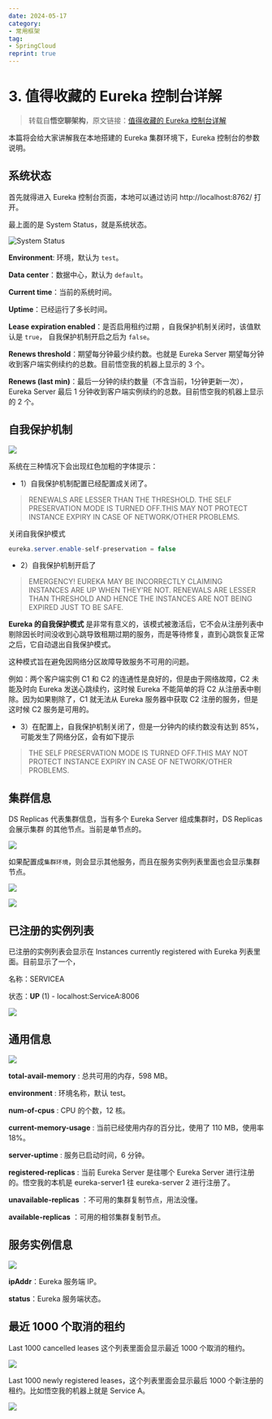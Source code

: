 ```yaml
---
date: 2024-05-17
category: 
- 常用框架
tag: 
- SpringCloud
reprint: true
---
```


# 3. 值得收藏的 Eureka 控制台详解

> 转载自**悟空聊架构**，原文链接：[值得收藏的 Eureka 控制台详解](https://mp.weixin.qq.com/s?__biz=MzAwMjI0ODk0NA==&mid=2451959513&idx=1&sn=4d400f00c182f2ddf3f38acc5db2e73b&chksm=8d1c1746ba6b9e50f01b8e99491715813e58da3c22fc8499c191c7c8876d5ef26af7ae303078&scene=21#wechat_redirect)

本篇将会给大家讲解我在本地搭建的 Eureka 集群环境下，Eureka 控制台的参数说明。

## 系统状态

首先就得进入 Eureka 控制台页面，本地可以通过访问 http://localhost:8762/ 打开。

最上面的是 System Status，就是系统状态。

![System Status](https://cloud.bytelighting.cn/f/RRLtg/3_1.png)

**Environment**: 环境，默认为 `test`。

**Data center**：数据中心，默认为 `default`。

**Current time**：当前的系统时间。

**Uptime**：已经运行了多长时间。

**Lease expiration enabled**：是否启用租约过期 ，自我保护机制关闭时，该值默认是 `true`， 自我保护机制开启之后为 `false`。

**Renews threshold**：期望每分钟最少续约数。也就是 Eureka Server 期望每分钟收到客户端实例续约的总数。目前悟空我的机器上显示的 3 个。

**Renews (last min)**：最后一分钟的续约数量（不含当前，1分钟更新一次），Eureka Server 最后 1 分钟收到客户端实例续约的总数。目前悟空我的机器上显示的 2 个。

## 自我保护机制

![](https://cloud.bytelighting.cn/f/zO0hy/3_2.png)

系统在三种情况下会出现红色加粗的字体提示：

- 1）自我保护机制配置已经配置成关闭了。

> RENEWALS ARE LESSER THAN THE THRESHOLD. THE SELF PRESERVATION MODE IS TURNED OFF.THIS MAY NOT PROTECT INSTANCE EXPIRY IN CASE OF NETWORK/OTHER PROBLEMS.

关闭自我保护模式

```java
eureka.server.enable-self-preservation = false
```

- 2）自我保护机制开启了

> EMERGENCY! EUREKA MAY BE INCORRECTLY CLAIMING INSTANCES ARE UP WHEN THEY'RE NOT. RENEWALS ARE LESSER THAN THRESHOLD AND HENCE THE INSTANCES ARE NOT BEING EXPIRED JUST TO BE SAFE.

**Eureka 的自我保护模式** 是非常有意义的，该模式被激活后，它不会从注册列表中剔除因长时间没收到心跳导致租期过期的服务，而是等待修复，直到心跳恢复正常之后，它自动退出自我保护模式。

这种模式旨在避免因网络分区故障导致服务不可用的问题。

例如：两个客户端实例 C1 和 C2 的连通性是良好的，但是由于网络故障，C2 未能及时向 Eureka 发送心跳续约，这时候 Eureka 不能简单的将 C2 从注册表中剔除。因为如果剔除了，C1 就无法从 Eureka 服务器中获取 C2 注册的服务，但是这时候 C2 服务是可用的。

- 3）在配置上，自我保护机制关闭了，但是一分钟内的续约数没有达到 85%，可能发生了网络分区，会有如下提示

> THE SELF PRESERVATION MODE IS TURNED OFF.THIS MAY NOT PROTECT INSTANCE EXPIRY IN CASE OF NETWORK/OTHER PROBLEMS.

## 集群信息

DS Replicas 代表集群信息，当有多个 Eureka Server 组成集群时，DS Replicas 会展示集群 的其他节点。当前是单节点的。

![](https://cloud.bytelighting.cn/f/6KVfw/3_3.png)

如果配置成`集群环境`，则会显示其他服务，而且在服务实例列表里面也会显示集群节点。

![](https://cloud.bytelighting.cn/f/aVyso/3_4.png)

![](https://cloud.bytelighting.cn/f/YQwF8/3_5.png)

## 已注册的实例列表

已注册的实例列表会显示在 Instances currently registered with Eureka 列表里面。目前显示了一个，

名称：SERVICEA

状态：**UP** (1) - localhost:ServiceA:8006

![](https://cloud.bytelighting.cn/f/m2Df1/3_6.png)

## 通用信息

![](https://cloud.bytelighting.cn/f/V2ytN/3_7.png)

**total-avail-memory** : 总共可用的内存，598 MB。

**environment** : 环境名称，默认 test。

**num-of-cpus** : CPU 的个数，12 核。

**current-memory-usage** : 当前已经使用内存的百分比，使用了 110 MB，使用率 18%。

**server-uptime** : 服务已启动时间，6 分钟。

**registered-replicas** : 当前 Eureka Server 是往哪个 Eureka Server 进行注册的。悟空我的本机是 eureka-server1 往 eureka-server 2 进行注册了。

**unavailable-replicas** ：不可用的集群复制节点，用法没懂。

**available-replicas** ：可用的相邻集群复制节点。

## 服务实例信息

![](https://cloud.bytelighting.cn/f/eL5u5/3_8.png)

**ipAddr**：Eureka 服务端 IP。

**status**：Eureka 服务端状态。

## 最近 1000 个取消的租约

Last 1000 cancelled leases 这个列表里面会显示最近 1000 个取消的租约。

![](https://cloud.bytelighting.cn/f/7e3T9/3_9.png)

Last 1000 newly registered leases，这个列表里面会显示最后 1000 个新注册的租约。比如悟空我的机器上就是 Service A。

![](https://cloud.bytelighting.cn/f/3jrUr/3_10.png)

